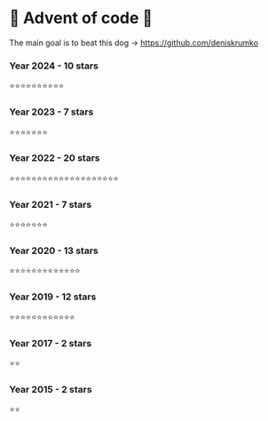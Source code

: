 # :christmas_tree: Advent of code :christmas_tree:

The main goal is to beat this dog -> https://github.com/deniskrumko

### Year 2024 - 10 stars

:star::star::star::star::star::star::star::star::star::star:

### Year 2023 - 7 stars

:star::star::star::star::star::star::star:

### Year 2022 - 20 stars

:star::star::star::star::star::star::star::star::star::star::star::star::star::star::star::star::star::star::star::star:

### Year 2021 - 7 stars

:star::star::star::star::star::star::star:

### Year 2020 - 13 stars

:star::star::star::star::star::star::star::star::star::star::star::star::star:

### Year 2019 - 12 stars

:star::star::star::star::star::star::star::star::star::star::star::star:

### Year 2017 - 2 stars

:star::star:

### Year 2015 - 2 stars

:star::star:
